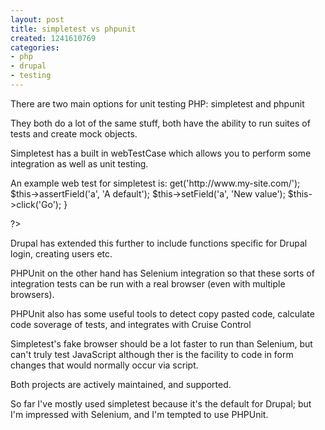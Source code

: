 ```yaml
---
layout: post
title: simpletest vs phpunit
created: 1241610769
categories:
- php
- drupal
- testing
---
```

<p>
There are two main options for unit testing PHP: simpletest and phpunit 
</p>
<p>
They both do a lot of the same stuff, both have the ability to run suites of tests and create mock objects.
</p>
<p>
Simpletest has a built in webTestCase which allows you to perform some integration as well as unit testing.
</p>
<p>An example web test for simpletest is:
<?php
    function testDefaultValue() {
        $this->get('http://www.my-site.com/');
        $this->assertField('a', 'A default');
        $this->setField('a', 'New value');
        $this->click('Go');
    }

?>

<p>Drupal has extended this further to include functions specific for Drupal login, creating users etc.</p>

<p>PHPUnit on the other hand has Selenium integration so that these sorts of integration tests can be run with a real browser (even with multiple browsers).</p>

<p>PHPUnit also has some useful tools to detect copy pasted code, calculate code soverage of tests, and integrates with Cruise Control</p>

<p>Simpletest's fake browser should be a lot faster to run than Selenium, but can't truly test JavaScript although ther is the facility to code in form changes that would normally occur via script.</p>
 
<p>Both projects are actively maintained, and supported.</p>

<p>So far I've mostly used simpletest because it's the default for Drupal; but I'm impressed with Selenium, and I'm tempted to use PHPUnit.</p>
